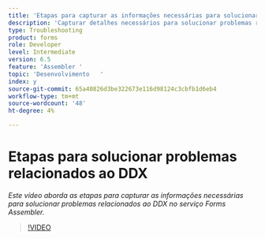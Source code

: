 ```yaml
---
title: 'Etapas para capturar as informações necessárias para solucionar problemas relacionados ao DDX '
description: 'Capturar detalhes necessários para solucionar problemas relacionados ao Assembler '
type: Troubleshooting
product: forms
role: Developer
level: Intermediate
version: 6.5
feature: 'Assembler '
topic: 'Desenvolvimento   '
index: y
source-git-commit: 65a40826d3be322673e116d98124c3cbfb1d6eb4
workflow-type: tm+mt
source-wordcount: '48'
ht-degree: 4%

---
```



# Etapas para solucionar problemas relacionados ao DDX

*Este vídeo aborda as etapas para capturar as informações necessárias para solucionar problemas relacionados ao DDX no serviço Forms Assembler.*

>[!VIDEO](https://video.tv.adobe.com/v/335517?quality=9&learn=on)
